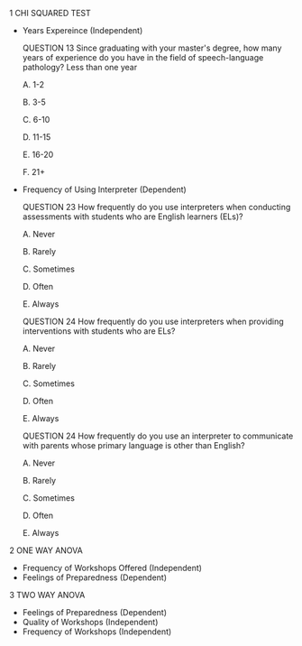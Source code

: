 1 CHI SQUARED TEST
- Years Expereince (Independent)
  
  QUESTION 13
  Since graduating with your master's degree, how many years of experience do you have in the field of speech-language pathology? 
  Less than one year

  A. 1-2
		
  B. 3-5 

  C. 6-10 	

  D. 11-15 	

  E. 16-20		

  F. 21+


- Frequency of Using Interpreter (Dependent)
  
  QUESTION 23
  How frequently do you use interpreters when conducting assessments with students who are English learners (ELs)? 

  A. Never
  
  B. Rarely
  
  C. Sometimes
  
  D. Often
  
  E. Always

  QUESTION 24
  How frequently do you use interpreters when providing interventions with students who are ELs? 

  A. Never
  
  B. Rarely
  
  C. Sometimes
  
  D. Often
  
  E. Always

  QUESTION 24
  How frequently do you use an interpreter to communicate with parents whose primary language is other than English?

  A. Never
  
  B. Rarely
  
  C. Sometimes
  
  D. Often
  
  E. Always


2 ONE WAY ANOVA
- Frequency of Workshops Offered (Independent)
- Feelings of Preparedness (Dependent)

3 TWO WAY ANOVA
- Feelings of Preparedness (Dependent)
- Quality of Workshops (Independent)
- Frequency of Workshops (Independent)
